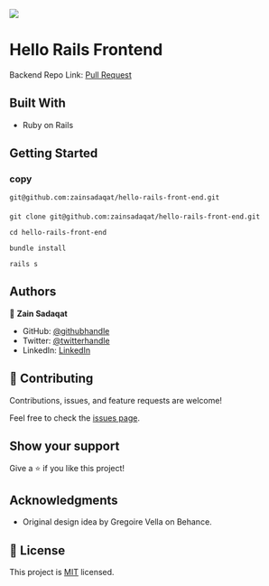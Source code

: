 ![](https://img.shields.io/badge/Microverse-blueviolet)

# Hello Rails Frontend

Backend Repo Link: [Pull Request](https://github.com/zainsadaqat/hello-rails-back-end/pull/2)

## Built With

- Ruby on Rails

## Getting Started

### copy

```
git@github.com:zainsadaqat/hello-rails-front-end.git
```

####

```
git clone git@github.com:zainsadaqat/hello-rails-front-end.git
```

```
cd hello-rails-front-end
```

```
bundle install
```

```
rails s
```

## Authors

👤 **Zain Sadaqat**

- GitHub: [@githubhandle](https://github.com/githubhandle)
- Twitter: [@twitterhandle](https://twitter.com/twitterhandle)
- LinkedIn: [LinkedIn](https://linkedin.com/in/linkedinhandle)

## 🤝 Contributing

Contributions, issues, and feature requests are welcome!

Feel free to check the [issues page](../../issues/).

## Show your support

Give a ⭐️ if you like this project!

## Acknowledgments

- Original design idea by Gregoire Vella on Behance.

## 📝 License

This project is [MIT](./MIT.md) licensed.
